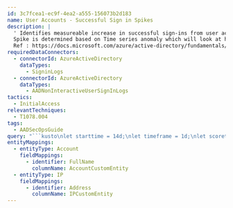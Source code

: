 ```yaml
---
id: 3c7fcea1-ec9f-4ea2-a555-156073b2d183
name: User Accounts - Successful Sign in Spikes
description: |
  ' Identifies measureable increase in successful sign-ins from user accounts.
  Spike is determined based on Time series anomaly which will look at historical baseline values.
  Ref : https://docs.microsoft.com/azure/active-directory/fundamentals/security-operations-user-accounts#monitoring-for-successful-unusual-sign-ins'
requiredDataConnectors:
  - connectorId: AzureActiveDirectory
    dataTypes:
      - SigninLogs
  - connectorId: AzureActiveDirectory
    dataTypes:
      - AADNonInteractiveUserSignInLogs
tactics:
  - InitialAccess
relevantTechniques:
  - T1078.004
tags:
  - AADSecOpsGuide
query: "```kusto\nlet starttime = 14d;\nlet timeframe = 1d;\nlet scorethreshold = 5;\nlet baselinethreshold = 25;\nlet aadFunc = (tableName:string){\n  // Succesful signins.\n  table(tableName)\n  | where TimeGenerated between (startofday(ago(starttime))..startofday(ago(timeframe)))\n  | where ResultType == 0\n  | extend timestamp = TimeGenerated, AccountCustomEntity = UserPrincipalName\n};\nlet aadSignin = aadFunc(\"SigninLogs\");\nlet aadNonInt = aadFunc(\"AADNonInteractiveUserSignInLogs\");\nlet allSignins = union isfuzzy=true aadSignin, aadNonInt ;\nlet TimeSeriesData = union isfuzzy=true aadSignin, aadNonInt \n| project TimeGenerated, UserPrincipalName\n| make-series HourlyCount=count() on TimeGenerated from startofday(ago(starttime)) to startofday(now()) step timeframe by UserPrincipalName\n| project  TimeGenerated, UserPrincipalName, HourlyCount;\nlet TimeSeriesAlerts = TimeSeriesData\n| extend (anomalies, score, baseline) = series_decompose_anomalies(HourlyCount, scorethreshold, -1, 'linefit')\n| mv-expand HourlyCount to typeof(double), TimeGenerated to typeof(datetime), anomalies to typeof(double),score to typeof(double), baseline to typeof(long)\n| where anomalies > 0 | extend AnomalyHour = TimeGenerated\n| where baseline > baselinethreshold // Filtering low count events per baselinethreshold\n| project UserPrincipalName, AnomalyHour, TimeGenerated, HourlyCount, baseline, anomalies, score;\nlet AnomalyHours = TimeSeriesAlerts | where TimeGenerated > ago(2d) | project TimeGenerated;\n// Filter the alerts for specified timeframe\nTimeSeriesAlerts\n| where TimeGenerated > ago(2d)\n| join kind=inner ( \nunion isfuzzy=true aadSignin, aadNonInt\n| where TimeGenerated > ago(2d)\n| extend DateHour = bin(TimeGenerated, 1h) // create a new column and round to hour\n| where DateHour in ((AnomalyHours)) //filter the dataset to only selected anomaly hours\n | summarize HourlyCount=count(), LatestAnomalyTime = arg_max(timestamp,*) by bin(TimeGenerated,1h),  OperationName, Category, ResultType, ResultDescription, UserPrincipalName, UserDisplayName, AppDisplayName, ClientAppUsed, IPAddress, ResourceDisplayName\n) on UserPrincipalName\n| project LatestAnomalyTime,  OperationName, Category, UserPrincipalName, UserDisplayName, ResultType, ResultDescription, AppDisplayName, ClientAppUsed, UserAgent, IPAddress, Location, AuthenticationRequirement, ConditionalAccessStatus, ResourceDisplayName, HourlyCount, baseline, anomalies, score\n| extend timestamp = LatestAnomalyTime, IPCustomEntity = IPAddress, AccountCustomEntity = UserPrincipalName\n```"
entityMappings:
  - entityType: Account
    fieldMappings:
      - identifier: FullName
        columnName: AccountCustomEntity
  - entityType: IP
    fieldMappings:
      - identifier: Address
        columnName: IPCustomEntity
---
```


